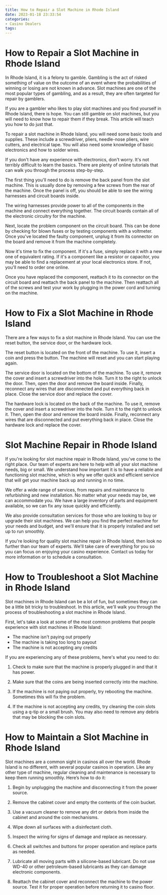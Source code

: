 ```yaml
---
title: How to Repair a Slot Machine in Rhode Island
date: 2023-01-18 23:33:54
categories:
- Casino Dealers
tags:
---
```



#  How to Repair a Slot Machine in Rhode Island

In Rhode Island, it is a felony to gamble. Gambling is the act of risked something of value on the outcome of an event where the probabilities of winning or losing are not known in advance. Slot machines are one of the most popular types of gambling, and as a result, they are often targeted for repair by gamblers.

If you are a gambler who likes to play slot machines and you find yourself in Rhode Island, there is hope. You can still gamble on slot machines, but you will need to know how to repair them if they break. This article will teach you how to do just that.

To repair a slot machine in Rhode Island, you will need some basic tools and supplies. These include a screwdriver, pliers, needle-nose pliers, wire cutters, and electrical tape. You will also need some knowledge of basic electronics and how to solder wires.

If you don't have any experience with electronics, don't worry. It's not terribly difficult to learn the basics. There are plenty of online tutorials that can walk you through the process step-by-step.

The first thing you'll need to do is remove the back panel from the slot machine. This is usually done by removing a few screws from the rear of the machine. Once the panel is off, you should be able to see the wiring harnesses and circuit boards inside.

The wiring harnesses provide power to all of the components in the machine and connect everything together. The circuit boards contain all of the electronic circuitry for the machine.

Next, locate the problem component on the circuit board. This can be done by checking for blown fuses or by testing components with a voltmeter. Once you've located the faulty component, unplug it from its connector on the board and remove it from the machine completely.

Now it's time to fix the component. If it's a fuse, simply replace it with a new one of equivalent rating. If it's a component like a resistor or capacitor, you may be able to find a replacement at your local electronics store. If not, you'll need to order one online.

Once you have replaced the component, reattach it to its connector on the circuit board and reattach the back panel to the machine. Then reattach all of the screws and test your work by plugging in the power cord and turning on the machine.

#  How to Fix a Slot Machine in Rhode Island

There are a few ways to fix a slot machine in Rhode Island. You can use the reset button, the service door, or the hardware lock.

The reset button is located on the front of the machine. To use it, insert a coin and press the button. The machine will reset and you can start playing again.

The service door is located on the bottom of the machine. To use it, remove the cover and insert a screwdriver into the hole. Turn it to the right to unlock the door. Then, open the door and remove the board inside. Finally, reconnect any wires that are disconnected and put everything back in place. Close the service door and replace the cover.

The hardware lock is located on the back of the machine. To use it, remove the cover and insert a screwdriver into the hole. Turn it to the right to unlock it. Then, open the door and remove the board inside. Finally, reconnect any wires that are disconnected and put everything back in place. Close the hardware lock and replace the cover.

#  Slot Machine Repair in Rhode Island

If you're looking for slot machine repair in Rhode Island, you've come to the right place. Our team of experts are here to help with all your slot machine needs, big or small. We understand how important it is to have a reliable and functioning slot machine, which is why we offer quick and efficient service that will get your machine back up and running in no time.

We offer a wide range of services, from repairs and maintenance to refurbishing and new installation. No matter what your needs may be, we can accommodate you. We have a large inventory of parts and equipment available, so we can fix any issue quickly and efficiently.

We also provide consultation services for those who are looking to buy or upgrade their slot machines. We can help you find the perfect machine for your needs and budget, and we'll ensure that it is properly installed and set up to run smoothly.

If you're looking for quality slot machine repair in Rhode Island, then look no further than our team of experts. We'll take care of everything for you so you can focus on enjoying your casino experience. Contact us today for more information or to schedule a consultation.

#  How to Troubleshoot a Slot Machine in Rhode Island

Slot machines in Rhode Island can be a lot of fun, but sometimes they can be a little bit tricky to troubleshoot. In this article, we'll walk you through the process of troubleshooting a slot machine in Rhode Island.

First, let's take a look at some of the most common problems that people experience with slot machines in Rhode Island:

- The machine isn't paying out properly
- The machine is taking too long to payout
- The machine is not accepting any credits

If you are experiencing any of these problems, here's what you need to do:

1) Check to make sure that the machine is properly plugged in and that it has power.

2) Make sure that the coins are being inserted correctly into the machine.

3) If the machine is not paying out properly, try rebooting the machine. Sometimes this will fix the problem.

4) If the machine is not accepting any credits, try cleaning the coin slots using a q-tip or a small brush. You may also need to remove any debris that may be blocking the coin slots.

#  How to Maintain a Slot Machine in Rhode Island

Slot machines are a common sight in casinos all over the world. Rhode Island is no different, with several popular casinos in operation. Like any other type of machine, regular cleaning and maintenance is necessary to keep them running smoothly. Here’s how to do it:

1. Begin by unplugging the machine and disconnecting it from the power source.

2. Remove the cabinet cover and empty the contents of the coin bucket.

3. Use a vacuum cleaner to remove any dirt or debris from inside the cabinet and around the coin mechanisms.

4. Wipe down all surfaces with a disinfectant cloth.

5. Inspect the wiring for signs of damage and replace as necessary.

6. Check all switches and buttons for proper operation and replace parts as needed.

7. Lubricate all moving parts with a silicone-based lubricant. Do not use WD-40 or other petroleum-based lubricants as they can damage electronic components.

8. Reattach the cabinet cover and reconnect the machine to the power source. Test it for proper operation before returning it to casino floor.